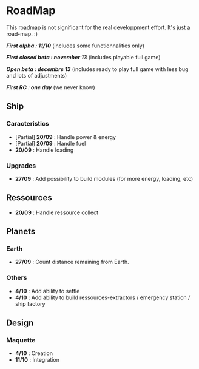 # RoadMap
This roadmap is not significant for the real developpment effort. It's just a road-map. :)

***First alpha : 11/10*** (includes some functionnalities only)

***First closed beta : november 13*** (includes playable full game)

***Open beta : decembre 13*** (includes ready to play full game with less bug and lots of adjustments)

***First RC : one day*** (we never know)

## Ship
### Caracteristics
 - [Partial] **20/09** : Handle power & energy
 - [Partial] **20/09**  : Handle fuel
 - **20/09** : Handle loading

### Upgrades
 - **27/09** : Add possibility to build modules (for more energy, loading, etc)

## Ressources
 - **20/09** : Handle ressource collect

## Planets

### Earth
- **27/09** : Count distance remaining from Earth.

### Others
- **4/10** : Add ability to settle
- **4/10** : Add ability to build ressources-extractors / emergency station / ship factory

## Design
### Maquette
- **4/10**  : Creation
- **11/10** : Integration
